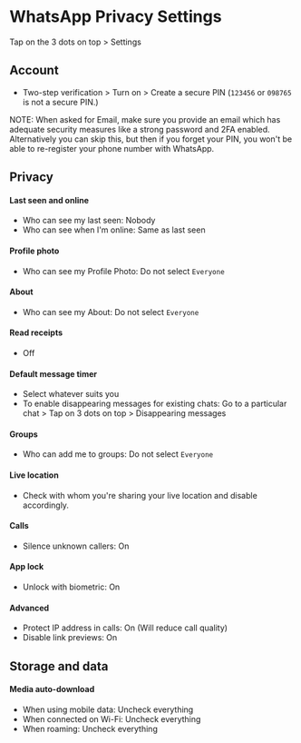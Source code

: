 # WhatsApp Privacy Settings

Tap on the 3 dots on top > Settings



## Account
- Two-step verification > Turn on > Create a secure PIN (`123456` or `098765` is not a secure PIN.)

NOTE: When asked for Email, make sure you provide an email which has adequate security measures like a strong password and 2FA enabled. Alternatively you can skip this, but then if you forget your PIN, you won't be able to re-register your phone number with WhatsApp.



## Privacy

#### Last seen and online
- Who can see my last seen: Nobody
- Who can see when I'm online: Same as last seen

#### Profile photo
- Who can see my Profile Photo: Do not select `Everyone`

#### About
- Who can see my About: Do not select `Everyone`

#### Read receipts
- Off

#### Default message timer
- Select whatever suits you
- To enable disappearing messages for existing chats: Go to a particular chat > Tap on 3 dots on top > Disappearing messages

#### Groups
- Who can add me to groups: Do not select `Everyone`

#### Live location
- Check with whom you're sharing your live location and disable accordingly.

#### Calls
- Silence unknown callers: On

#### App lock
- Unlock with biometric: On

#### Advanced
- Protect IP address in calls: On (Will reduce call quality)
- Disable link previews: On



## Storage and data

#### Media auto-download
- When using mobile data: Uncheck everything
- When connected on Wi-Fi: Uncheck everything
- When roaming: Uncheck everything
